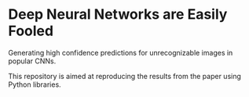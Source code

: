 # Deep Neural Networks are Easily Fooled
Generating high confidence predictions for unrecognizable images in popular CNNs.

This repository is aimed at reproducing the results from the paper using Python libraries.